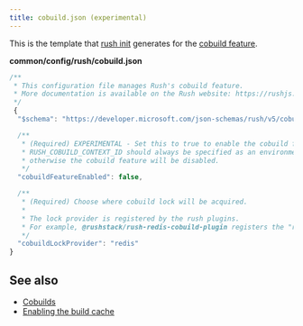 ```yaml
---
title: cobuild.json (experimental)
---
```


This is the template that [rush init](../commands/rush_init.md)
generates for the [cobuild feature](../maintainer/cobuilds.md).

**common/config/rush/cobuild.json**

```js
/**
 * This configuration file manages Rush's cobuild feature.
 * More documentation is available on the Rush website: https://rushjs.io
 */
 {
  "$schema": "https://developer.microsoft.com/json-schemas/rush/v5/cobuild.schema.json",

  /**
   * (Required) EXPERIMENTAL - Set this to true to enable the cobuild feature.
   * RUSH_COBUILD_CONTEXT_ID should always be specified as an environment variable with an non-empty string,
   * otherwise the cobuild feature will be disabled.
   */
  "cobuildFeatureEnabled": false,

  /**
   * (Required) Choose where cobuild lock will be acquired.
   *
   * The lock provider is registered by the rush plugins.
   * For example, @rushstack/rush-redis-cobuild-plugin registers the "redis" lock provider.
   */
  "cobuildLockProvider": "redis"
}
```

## See also

- [Cobuilds](../maintainer/cobuilds.md)
- [Enabling the build cache](../maintainer/build_cache.md)
